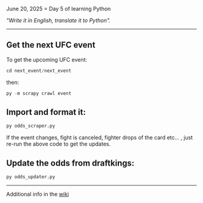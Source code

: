 June 20, 2025 = Day 5 of learning Python

_"Write it in English, translate it to Python"._

***
## Get the next UFC event
To get the upcoming UFC event:

```python
cd next_event/next_event
```
then:
```python
py -m scrapy crawl event
```

## Import and format it:

``` python
py odds_scraper.py
```
If the event changes, fight is canceled, fighter drops of the card etc... , just re-run the above code to get
 the updates.
 
## Update the odds from draftkings:

``` python
py odds_updater.py
```
***
Additional info in the [wiki](https://github.com/socialatm/draftkings/wiki)

